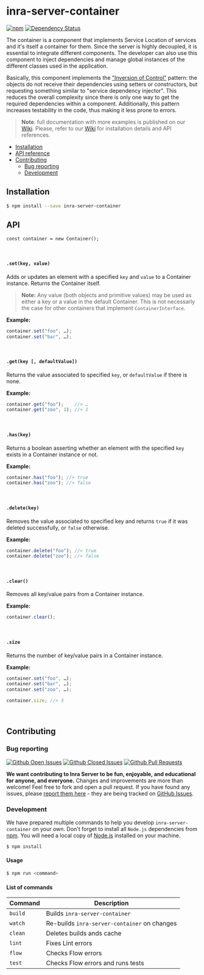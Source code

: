# inra-server-container

[![npm](https://img.shields.io/npm/v/inra-server-container.svg?maxAge=2592000)](https://www.npmjs.com/package/inra-server-container)
[![Dependency Status](https://david-dm.org/project-inra/inra-server.svg?path=packages/inra-server-container)](https://david-dm.org/project-inra/inra-server.svg?path=packages/inra-server-container)

The container is a component that implements Service Location of services and it's itself a container for them. Since the server is highly decoupled, it is essential to integrate different components. The developer can also use this component to inject dependencies and manage global instances of the different classes used in the application.

Basically, this component implements the ["Inversion of Control"](https://en.wikipedia.org/wiki/Inversion_of_control) pattern: the objects do not receive their dependencies using setters or constructors, but requesting something similar to "service dependency injector". This reduces the overall complexity since there is only one way to get the required dependencies within a component. Additionally, this pattern increases testability in the code, thus making it less prone to errors.

>**Note**: full documentation with more examples is published on our [Wiki](https://github.com/project-inra/inra-server/wiki). Please, refer to our [Wiki](https://github.com/project-inra/inra-server/wiki) for installation details and API references.

- [Installation](#installation)
- [API reference](#api)
- [Contributing](#contributing)
  - [Bug reporting](#bug-reporting)
  - [Development](#development)

## Installation

```bash
$ npm install --save inra-server-container
```

## API

```
const container = new Container();
```

<br>

####  `.set(key, value)`

Adds or updates an element with a specified `key` and `value` to a Container instance. Returns the Container itself.

>**Note:** Any value (both objects and primitive values) may be used as either a key or a value in the default Container. This is not necessarly the case for other containers that implement `ContainerInterface`.

**Example:**

```javascript
container.set("foo", …);
container.set("bar", …);
```

<br>

#### `.get(key [, defaultValue])`

Returns the value associated to specified `key`, or `defaultValue` if there is none.

**Example:**

```javascript
container.get("foo");    //> …
container.get("zoo", 1); //> 1
```

<br>

#### `.has(key)`

Returns a boolean asserting whether an element with the specified `key` exists in a Container instance or not.

**Example:**

```javascript
container.has("foo"); //> true
container.has("zoo"); //> false
```

<br>

#### `.delete(key)`

Removes the value associated to specified key and returns `true` if it was deleted successfully, or `false` otherwise.

**Example:**

```javascript
container.delete("foo"); //> true
container.delete("zoo"); //> false
```

<br>

#### `.clear()`

Removes all key/value pairs from a Container instance.

**Example:**

```javascript
container.clear();
```

<br>

#### `.size`

Returns the number of key/value pairs in a Container instance.

**Example:**

```javascript
container.set("foo", …);
container.set("bar", …);
container.set("zoo", …);

container.size; //> 3
```

<br>

## Contributing

### Bug reporting

[![Github Open Issues](https://img.shields.io/github/issues-raw/project-inra/inra-server.svg)](https://github.com/project-inra/inra-server/issues)
[![Github Closed Issues](https://img.shields.io/github/issues-closed-raw/project-inra/inra-server.svg)](https://github.com/project-inra/inra-server/issues?q=is%3Aissue+is%3Aclosed)
[![Github Pull Requests](https://img.shields.io/github/issues-pr-raw/project-inra/inra-server.svg)](https://github.com/project-inra/inra-server/pulls)

**We want contributing to Inra Server to be fun, enjoyable, and educational for anyone, and everyone.** Changes and improvements are more than welcome! Feel free to fork and open a pull request. If you have found any issues, please [report them here](https://github.com/project-inra/inra-server/issues/new) - they are being tracked on [GitHub Issues](https://github.com/project-inra/inra-server/issues).

### Development

We have prepared multiple commands to help you develop `inra-server-container` on your own. Don't forget to install all `Node.js` dependencies from [npm](https://www.npmjs.com/). You will need a local copy of [Node.js](https://nodejs.org/en/) installed on your machine.

```bash
$ npm install
```

#### Usage

```bash
$ npm run <command>
```

#### List of commands

| Command | Description                                  |
| ------- | -------------------------------------------- |
| `build` | Builds `inra-server-container`               |
| `watch` | Re-builds `inra-server-container` on changes |
| `clean` | Deletes builds ands cache                    |
| `lint`  | Fixes Lint errors                            |
| `flow`  | Checks Flow errors                           |
| `test`  | Checks Flow errors and runs tests            |
